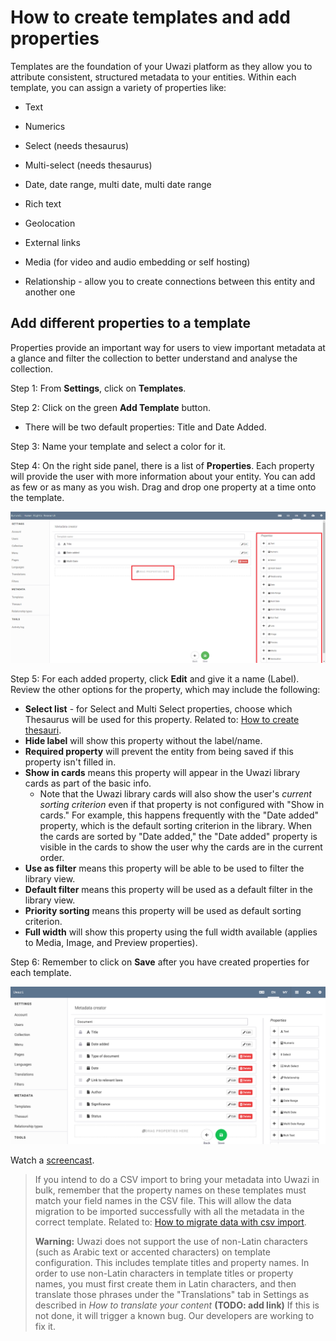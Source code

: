 # How to create templates and add properties

Templates are the foundation of your Uwazi platform as they allow you to attribute consistent, structured metadata to your entities. Within each template, you can assign a variety of properties like:

- Text

- Numerics

- Select (needs thesaurus)

- Multi-select (needs thesaurus)

- Date, date range, multi date, multi date range

- Rich text

- Geolocation

- External links

- Media (for video and audio embedding or self hosting)

- Relationship - allow you to create connections between this entity and another one

## Add different properties to a template

Properties provide an important way for users to view important metadata at a glance and filter the collection to better understand and analyse the collection.

Step 1: From **Settings**, click on **Templates**.

Step 2: Click on the green **Add Template** button.

- There will be two default properties: Title and Date Added.

Step 3: Name your template and select a color for it.

Step 4: On the right side panel, there is a list of **Properties**. Each property will provide the user with more information about your entity. You can add as few or as many as you wish. Drag and drop one property at a time onto the template.

![](images/image_16.png)

Step 5: For each added property, click **Edit** and give it a name (Label). Review the other options for the property, which may include the following:

- **Select list** - for Select and Multi Select properties, choose which Thesaurus will be used for this property. Related to: [How to create thesauri](https://uwazi.readthedocs.io/en/initial-setup/admin-docs/how-to-create-thesauri.html).
- **Hide label** will show this property without the label/name.
- **Required property** will prevent the entity from being saved if this property isn't filled in.
- **Show in cards** means this property will appear in the Uwazi library cards as part of the basic info.
  - Note that the Uwazi library cards will also show the user's _current sorting criterion_ even if that property is not configured with "Show in cards." For example, this happens frequently with the "Date added" property, which is the default sorting criterion in the library. When the cards are sorted by "Date added," the "Date added" property is visible in the cards to show the user why the cards are in the current order.
- **Use as filter** means this property will be able to be used to filter the library view.
- **Default filter** means this property will be used as a default filter in the library view.
- **Priority sorting** means this property will be used as default sorting criterion.
- **Full width** will show this property using the full width available (applies to Media, Image, and Preview properties).

Step 6: Remember to click on **Save** after you have created properties for each template.

![](images/image_17.png)

Watch a [screencast](https://drive.google.com/open?id=1pqcKphveaHFJqrrBPT53b2jE5lo75BMf).

> If you intend to do a CSV import to bring your metadata into Uwazi in bulk, remember that the property names on these templates must match your field names in the CSV file. This will allow the data migration to be imported successfully with all the metadata in the correct template. Related to: [How to migrate data with csv import](https://uwazi.readthedocs.io/en/initial-setup/admin-docs/how-to-upload-and-publish-documents.html#import-your-documents-through-csv-import-data-migration).
> 
> **Warning:** Uwazi does not support the use of non-Latin characters (such as Arabic text or accented characters) on template configuration. This includes template titles and property names. In order to use non-Latin characters in template titles or property names, you must first create them in Latin characters, and then translate those phrases under the "Translations" tab in Settings as described in _How to translate your content_ **(TODO: add link)** If this is not done, it will trigger a known bug. Our developers are working to fix it.
